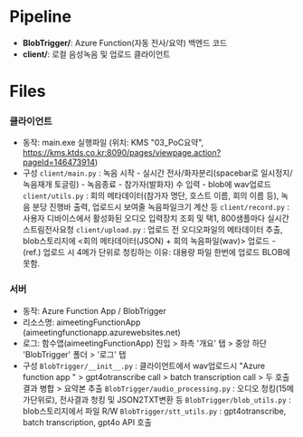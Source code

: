 # Pipeline

- **BlobTrigger/**: Azure Function(자동 전사/요약) 백엔드 코드
- **client/**: 로컬 음성녹음 및 업로드 클라이언트

# Files

### 클라이언트
   - 동작: main.exe 실행파일 
            (위치: KMS "03_PoC요약", https://kms.ktds.co.kr:8090/pages/viewpage.action?pageId=146473914)
   - 구성
      `client/main.py` 
         : 녹음 시작 - 실시간 전사/화자분리(spacebar로 일시정지/녹음재개 토글링) - 녹음종료 - 참가자(발화자) 수 입력 - blob에 wav업로드 
      `client/utils.py`
         : 회의 메타데이터(참가자 명단, 호스트 이름, 회의 이름 등), 녹음 분당 진행바 출력, 업로드시 보여줄 녹음파일크기 계산 등
      `client/record.py`
         : 사용자 디바이스에서 활성화된 오디오 입력장치 조회 및 택1, 800샘플마다 실시간 스트림전사요청
      `client/upload.py`
         : 업로드 전 오디오파일의 메타데이터 추출, blob스토리지에 <회의 메타데이터(JSON) + 회의 녹음파일(wav)> 업로드
            - (ref.) 업로드 시 4메가 단위로 청킹하는 이유: 대용량 파일 한번에 업로드 BLOB에 못함. 

### 서버 
   - 동작: Azure Function App / BlobTrigger
   - 리소스명: aimeetingFunctionApp (aimeetingfunctionapp.azurewebsites.net)
   - 로그: 함수앱(aimeetingFunctionApp) 진입 > 좌측 '개요' 탭 > 중앙 하단 'BlobTrigger' 폴더 > '로그' 탭
   - 구성
      `BlobTrigger/__init__.py`
         : 클라이언트에서 wav업로드시 "Azure function app <BlobTrigger>" > gpt4otranscribe call > batch transcription call > 두 호출결과 병합 > 요약본 추출
      `BlobTrigger/audio_processing.py`
         : 오디오 청킹(15메가단위로), 전사결과 청킹 및 JSON2TXT변환 등
      `BlobTrigger/blob_utils.py`
         : blob스토리지에서 파일 R/W
      `BlobTrigger/stt_utils.py`
         : gpt4otranscribe, batch transcription, gpt4o API 호출
